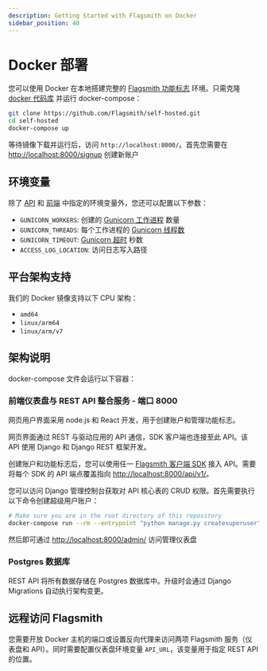 ```yaml
---
description: Getting Started with Flagsmith on Docker
sidebar_position: 40
---
```


# Docker 部署

您可以使用 Docker 在本地搭建完整的 [Flagsmith 功能标志](https://www.flagsmith.com) 环境。只需克隆 [docker 代码库](https://github.com/Flagsmith/self-hosted) 并运行 docker-compose：

```bash
git clone https://github.com/Flagsmith/self-hosted.git
cd self-hosted
docker-compose up
```

等待镜像下载并运行后，访问 `http://localhost:8000/`。首先您需要在 [http://localhost:8000/signup](http://localhost:8000/signup) 创建新账户

## 环境变量

除了 [API](/deployment/hosting/locally-api#environment-variables) 和 [前端](/deployment/hosting/locally-frontend#environment-variables) 中指定的环境变量外，您还可以配置以下参数：

- `GUNICORN_WORKERS`: 创建的 [Gunicorn 工作进程](https://docs.gunicorn.org/en/stable/settings.html#workers) 数量
- `GUNICORN_THREADS`: 每个工作进程的 [Gunicorn 线程数](https://docs.gunicorn.org/en/stable/settings.html#threads)
- `GUNICORN_TIMEOUT`: [Gunicorn 超时](https://docs.gunicorn.org/en/stable/settings.html#timeout) 秒数
- `ACCESS_LOG_LOCATION`: 访问日志写入路径

## 平台架构支持

我们的 Docker 镜像支持以下 CPU 架构：

- `amd64`
- `linux/arm64`
- `linux/arm/v7`

## 架构说明

docker-compose 文件会运行以下容器：

### 前端仪表盘与 REST API 整合服务 - 端口 8000

网页用户界面采用 node.js 和 React 开发，用于创建账户和管理功能标志。

网页界面通过 REST 与驱动应用的 API 通信，SDK 客户端也连接至此 API。该 API 使用 Django 和 Django REST 框架开发。

创建账户和功能标志后，您可以使用任一 [Flagsmith 客户端 SDK](https://github.com/Flagsmith?q=client&type=&language=) 接入 API。需要将每个 SDK 的 API 端点覆盖指向 [http://localhost:8000/api/v1/](http://localhost:8000/api/v1/)。

您可以访问 Django 管理控制台获取对 API 核心表的 CRUD 权限。首先需要执行以下命令创建超级用户账户：

```bash
# Make sure you are in the root directory of this repository
docker-compose run --rm --entrypoint "python manage.py createsuperuser" api
```

然后即可通过 [http://localhost:8000/admin/](http://localhost:8000/admin/) 访问管理仪表盘

### Postgres 数据库

REST API 将所有数据存储在 Postgres 数据库中。升级时会通过 Django Migrations 自动执行架构变更。

## 远程访问 Flagsmith

您需要开放 Docker 主机的端口或设置反向代理来访问两项 Flagsmith 服务（仪表盘和 API）。同时需要配置仪表盘环境变量 `API_URL`，该变量用于指定 REST API 的位置。